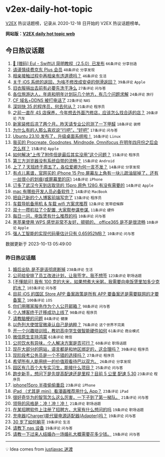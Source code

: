 # v2ex-daily-hot-topic

[V2EX](https://www.v2ex.com/) 热议话题榜，记录从 2020-12-18 日开始的 V2EX 热议话题榜单。

**网站版：[V2EX daily hot topic web](https://boojack.github.io/v2ex-daily-hot-topic-web/)**

## 今日热议话题

<!-- TODAY BEGIN -->

1. [🚀 [赠码] Eul - SwiftUI 简明教程（2.5.0）已发布](https://www.v2ex.com/t/981557) `66条评论` `分享创造`
1. [请谨慎续费京东 Plus 会员](https://www.v2ex.com/t/981580) `48条评论` `分享发现`
1. [相亲接触过程中再相亲有违道德吗？](https://www.v2ex.com/t/981600) `46条评论` `生活`
1. [关于 iOS 系统的返回，为啥不修改成安卓的侧滑返回？](https://www.v2ex.com/t/981620) `39条评论` `Apple`
1. [旧衣服捐出去前有必要先洗干净么](https://www.v2ex.com/t/981549) `27条评论` `问与答`
1. [各位旅游达人，年底和明年计划玩几个地方，有几个问题求解](https://www.v2ex.com/t/981531) `24条评论` `旅行`
1. [CF 域名+DDNS 被打电话了](https://www.v2ex.com/t/981614) `22条评论` `NAS`
1. [深圳快 35 的程序员，何去何从？](https://www.v2ex.com/t/981617) `21条评论` `程序员`
1. [之前一直在 4S 店保养，今年想去外面汽修店，应该怎么找合适的店？](https://www.v2ex.com/t/981539) `20条评论` `汽车`
1. [新家装修后凉了两个月，昨天请专业公司测了一下甲醛](https://www.v2ex.com/t/981608) `18条评论` `装修`
1. [为什么有的人那么喜欢说“行吧”，“好吧”](https://www.v2ex.com/t/981602) `17条评论` `问与答`
1. [Ubuntu 23.10 发布了，升级桌面系统啦！](https://www.v2ex.com/t/981551) `16条评论` `Linux`
1. [我买的 Procreate, Goodnotes, Mindnode, Omnifocus 在明年四月份之后会怎么样？](https://www.v2ex.com/t/981560) `15条评论` `Apple`
1. [如何解决“上传了附件但是最后其实没用”这个问题？](https://www.v2ex.com/t/981534) `15条评论` `程序员`
1. [第三方浏览器没有系统自带的流畅？](https://www.v2ex.com/t/981519) `15条评论` `Android`
1. [上了 7 天班终于周五了，各位爱卿为何一言不发？](https://www.v2ex.com/t/981632) `14条评论` `分享发现`
1. [有点儿离谱，官网买的 iPhone 15 Pro 屏幕左上角有一块儿疏油层掉了，还有一丝很小的划痕(或屏幕里的灰)](https://www.v2ex.com/t/981547) `14条评论` `iPhone`
1. [订多了武汉今天到店取货的 15pro 原色 128G,有没有需要的](https://www.v2ex.com/t/981543) `14条评论` `Apple`
1. [mac 有哪些开发人员必备软件？](https://www.v2ex.com/t/981532) `14条评论` `MacBook`
1. [把自己新的个人博客前端写完了](https://www.v2ex.com/t/981655) `13条评论` `程序员`
1. [车载导航备用机 & 车载 wifi 方案求推荐](https://www.v2ex.com/t/981537) `12条评论` `宽带症候群`
1. [双十一攒机拉了个配置, 大家帮参谋参谋.](https://www.v2ex.com/t/981612) `11条评论` `硬件`
1. [每日一问，电饭煲有什么推荐的吗](https://www.v2ex.com/t/981583) `10条评论` `问与答`
1. [黑苹果使用 WPS 感觉非常不友好，顿顿的， office365 是不是很流畅](https://www.v2ex.com/t/981569) `10条评论` `Apple`
1. [强人工智能的实现代码量估计只有 0.65952MB？](https://www.v2ex.com/t/981540) `10条评论` `问与答`

数据更新于 2023-10-13 05:49:00

<!-- TODAY END -->

### 昨日热议话题

<!-- YESTERDAY BEGIN -->

1. [婚后出轨,是不是该彻底断掉](https://www.v2ex.com/t/981232) `238条评论` `生活`
1. [公司给安排了员工改进计划，让我签字，我不想签](https://www.v2ex.com/t/981210) `123条评论` `职场话题`
1. [[不懂就问] 我有 100 克的大米，如果想煮大米粥，我需要向电饭煲里加多少克的水？](https://www.v2ex.com/t/981333) `103条评论` `问与答`
1. [目前 iOS 的国区 Store APP 备案政策是所有 APP 要备案还是需要联网的才要备案？](https://www.v2ex.com/t/981180) `100条评论` `iOS`
1. [你们用哪家服务作为个人公开邮箱？](https://www.v2ex.com/t/981256) `98条评论` `问与答`
1. [个人博客终于迁移成功上线了](https://www.v2ex.com/t/981227) `90条评论` `程序员`
1. [请教脑梗的问题](https://www.v2ex.com/t/981198) `84条评论` `健康`
1. [以色列大使馆官微承认自己是纳粹？](https://www.v2ex.com/t/981371) `76条评论` `这个世界不完美`
1. [开一个兴趣培训班，教初高中学生做智能硬件如何](https://www.v2ex.com/t/981219) `61条评论` `商业模式`
1. [微信原生支持鸿蒙](https://www.v2ex.com/t/981233) `61条评论` `微信`
1. [公司饮水有异味，个人解决方案是否可行？](https://www.v2ex.com/t/981173) `60条评论` `职场话题`
1. [现在大部分的网站，语言都是和地区绑定的，这合理吗？](https://www.v2ex.com/t/981465) `39条评论` `程序员`
1. [现阶段考公务员是一个不错的选择吗？](https://www.v2ex.com/t/981310) `27条评论` `程序员`
1. [希望所有人能用统一的价值观看待巴以双方。](https://www.v2ex.com/t/981414) `26条评论` `分享发现`
1. [园区有几百个大专实习生，能接什么项目？](https://www.v2ex.com/t/981379) `25条评论` `问与答`
1. [跑步新手，想问下是先提高配速还是里程？目前 5 公里 配速 5.30](https://www.v2ex.com/t/981237) `23条评论` `程序员`
1. [iphone15pro 半夜偷偷重启](https://www.v2ex.com/t/981223) `23条评论` `iPhone`
1. [iPad （尤其是 mini）看漫画推荐用什么 App？](https://www.v2ex.com/t/981185) `23条评论` `iPad`
1. [很好奇华为的智驾怎么这么厉害，一下子到了第一梯队。](https://www.v2ex.com/t/981400) `21条评论` `问与答`
1. [领导的风格是：冲！冲！冲！](https://www.v2ex.com/t/981189) `21条评论` `职场话题`
1. [在某招聘软件上注册了招聘方，大家有什么想问的吗](https://www.v2ex.com/t/981453) `19条评论` `职场话题`
1. [充电器(Charger)能代替电源适配器(Adapter)吗？](https://www.v2ex.com/t/981383) `19条评论` `问与答`
1. [30 岁了如何躺平](https://www.v2ex.com/t/981335) `19条评论` `生活`
1. [请教下 nas 设备](https://www.v2ex.com/t/981327) `19条评论` `问与答`
1. [请教一下过来人结婚办一场婚礼大概需要花多少钱。](https://www.v2ex.com/t/981292) `19条评论` `问与答`

<!-- YESTERDAY END -->

---

💡 Idea comes from [justjavac 迷渡](https://github.com/justjavac/)
